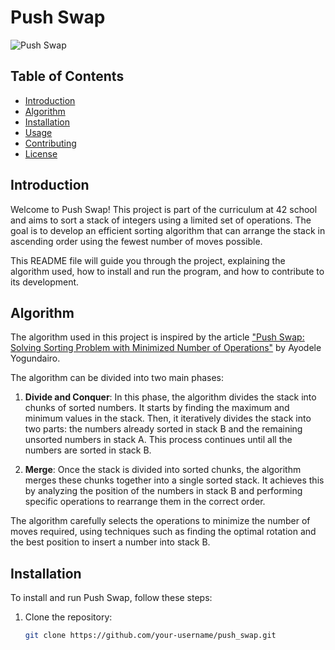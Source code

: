 # Push Swap

![Push Swap](https://your-image-url.com)

## Table of Contents

- [Introduction](#introduction)
- [Algorithm](#algorithm)
- [Installation](#installation)
- [Usage](#usage)
- [Contributing](#contributing)
- [License](#license)

## Introduction

Welcome to Push Swap! This project is part of the curriculum at 42 school and aims to sort a stack of integers using a limited set of operations. The goal is to develop an efficient sorting algorithm that can arrange the stack in ascending order using the fewest number of moves possible.

This README file will guide you through the project, explaining the algorithm used, how to install and run the program, and how to contribute to its development.

## Algorithm

The algorithm used in this project is inspired by the article ["Push Swap: Solving Sorting Problem with Minimized Number of Operations"](https://medium.com/@ayogun/push-swap-c1f5d2d41e97) by Ayodele Yogundairo.

The algorithm can be divided into two main phases:

1. **Divide and Conquer**: In this phase, the algorithm divides the stack into chunks of sorted numbers. It starts by finding the maximum and minimum values in the stack. Then, it iteratively divides the stack into two parts: the numbers already sorted in stack B and the remaining unsorted numbers in stack A. This process continues until all the numbers are sorted in stack B.

2. **Merge**: Once the stack is divided into sorted chunks, the algorithm merges these chunks together into a single sorted stack. It achieves this by analyzing the position of the numbers in stack B and performing specific operations to rearrange them in the correct order.

The algorithm carefully selects the operations to minimize the number of moves required, using techniques such as finding the optimal rotation and the best position to insert a number into stack B.

## Installation

To install and run Push Swap, follow these steps:

1. Clone the repository:
   ```bash
   git clone https://github.com/your-username/push_swap.git
